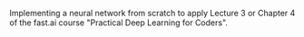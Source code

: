 Implementing a neural network from scratch to apply Lecture 3 or Chapter 4 of the fast.ai course "Practical Deep Learning for Coders".
